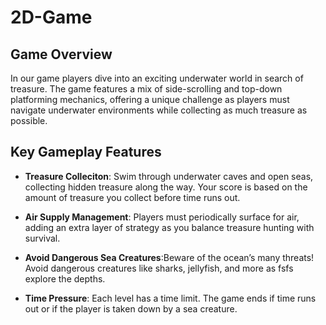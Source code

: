 # 2D-Game

## Game Overview 

In our game players dive into an exciting underwater world in search 
of treasure. The game features a mix of side-scrolling and top-down 
platforming mechanics, offering a unique challenge as players must 
navigate underwater environments while collecting as much treasure 
as possible.

## Key Gameplay Features

- **Treasure Colleciton**: Swim through underwater caves and open seas, 
collecting hidden treasure along the way. Your score is based on the 
amount of treasure you collect before time runs out.

- **Air Supply Management**: Players must periodically surface for air, 
adding an extra layer of strategy as you balance treasure hunting with 
survival.

- **Avoid Dangerous Sea Creatures**:Beware of the ocean’s many threats! 
Avoid dangerous creatures like sharks, jellyfish, and more as fsfs 
explore the depths.

- **Time Pressure**: Each level has a time limit. The game ends if time 
runs out or if the player is taken down by a sea creature.
